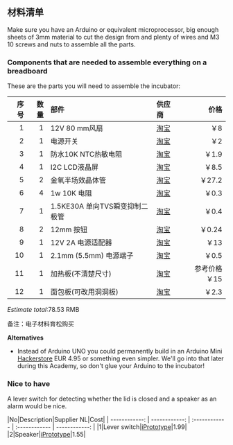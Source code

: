 ## 材料清单

Make sure you have an Arduino or equivalent microprocessor, big enough sheets of 3mm material to cut the design from and plenty of wires and M3 10 screws and nuts to assemble all the parts.

### Components that are needed to assemble everything on a breadboard

These are the parts you will need to assemble the incubator:

|序号|数量|部件|供应商|价格|
| ------------: | ------------: | :------------ | :------------ | ------------: |
|1|1|12V 80 mm风扇|[淘宝](https://s.taobao.com/search?q=%E9%A3%8E%E6%89%8712V+80+mm&imgfile=&js=1&stats_click=search_radio_all%3A1&initiative_id=staobaoz_20170701&ie=utf8)|￥8|
|2|1|电源开关|[淘宝](https://s.taobao.com/search?q=%E7%94%B5%E6%BA%90%E5%BC%80%E5%85%B3&imgfile=&js=1&stats_click=search_radio_all%3A1&initiative_id=staobaoz_20170701&ie=utf8)|￥2|
|3|1|防水10K NTC热敏电阻|[淘宝](https://item.taobao.com/item.htm?spm=a230r.1.14.20.ebb2eb2v6Q6Pk&id=39488699888&ns=1&abbucket=9#detail)|￥1.9|
|4|1|I2C LCD液晶屏|[淘宝](https://item.taobao.com/item.htm?spm=a1z10.3-c-s.w4002-14787471870.21.f0ce84aVpehZJ&id=20003403716)|￥8.5|
|5|2|金氧半场效晶体管|[淘宝](https://detail.tmall.com/item.htm?spm=a230r.1.14.13.ebb2eb22M6xly&id=550793941940&cm_id=140105335569ed55e27b&abbucket=9)|￥27.2|
|6|4|1w 10K 电阻|[淘宝](https://detail.tmall.com/item.htm?id=17931539065&ali_refid=a3_430583_1006:1104520036:N:10k%201w%E7%94%B5%E9%98%BB:95ec76c1cd6f45b967b6965f2bbfeb9a&ali_trackid=1_95ec76c1cd6f45b967b6965f2bbfeb9a&spm=a230r.1.14.3.ebb2eb2ijlCTV)|￥0.3|
|7|1|1.5KE30A 单向TVS瞬变抑制二极管|[淘宝](https://detail.tmall.com/item.htm?spm=a230r.1.14.13.ebb2eb2f3HdcI&id=44068219809&cm_id=140105335569ed55e27b&abbucket=9)|￥0.4|
|8|2|12mm 按钮|[淘宝](https://item.taobao.com/item.htm?spm=a1z10.3-c-s.w4002-14787471870.9.f0ce84ae78fGt&id=178523035)|￥0.24|
|9|1|12V 2A 电源适配器|[淘宝](https://item.taobao.com/item.htm?spm=a1z10.3-c-s.w4002-14787471870.21.7a787e4f2pjIPg&id=5508192173)|￥13|
|10|1|2.1mm (5.5mm) 电源端子|[淘宝](https://item.taobao.com/item.htm?spm=a1z10.3-c-s.w4002-14787471870.9.f0ce84a6IUTJK&id=542227442516)|￥0.5|
|11|1|加热板(不清楚尺寸)|[淘宝](https://item.taobao.com/item.htm?id=41144584218&ali_refid=a3_420434_1006:1109838798:N:%E5%8A%A0%E7%83%AD%E8%86%9C:53a973808dcbc05567f9690dc4ac721c&ali_trackid=1_53a973808dcbc05567f9690dc4ac721c&spm=a230r.1.1957635.11.ebb2eb2DhHlca)|参考价格￥15|
|12|1|面包板(可改用洞洞板)|[淘宝](https://item.taobao.com/item.htm?spm=a1z10.3-c-s.w4002-14787471870.12.f0ce84aRUv88Z&id=15750094871)|￥2.3|

*Estimate total*:78.53 RMB

备注：电子材料育松购买

**Alternatives**

* Instead of Arduino UNO you could permanently build in an Arduino Mini [Hackerstore](https://www.hackerstore.nl/Artikel/90) EUR 4.95 or something even simpler. We'll go into that later during this Academy, so don't glue your Arduino to the incubator!

### Nice to have

A lever switch for detecting whether the lid is closed and a speaker as an alarm would be nice.

|No|Description|Supplier NL|Cost|
| ------------: | ------------: | :------------ | :------------ | ------------: |
|1|Lever switch|[iPrototype](https://iprototype.nl/products/components/buttons-switches/micro-switch-right-lever)|1.99|
|2|Speaker|[iPrototype](https://iprototype.nl/products/components/overige/piezo)|1.55|
